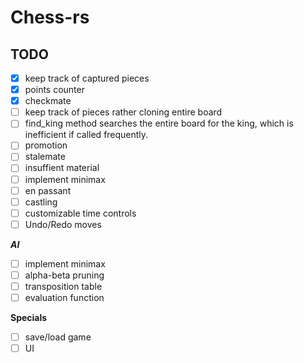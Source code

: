 # Chess-rs

## TODO
- [x] keep track of captured pieces
- [x] points counter
- [x] checkmate 
- [ ] keep track of pieces rather cloning entire board
- [ ] find_king method searches the entire board for the king, which is inefficient if called frequently.
- [ ] promotion
- [ ] stalemate
- [ ] insuffient material
- [ ] implement minimax
- [ ] en passant
- [ ] castling
- [ ] customizable time controls
- [ ] Undo/Redo moves

***AI*** 
- [ ] implement minimax 
- [ ] alpha-beta pruning
- [ ] transposition table
- [ ] evaluation function

**Specials** 
- [ ] save/load game
- [ ] UI
